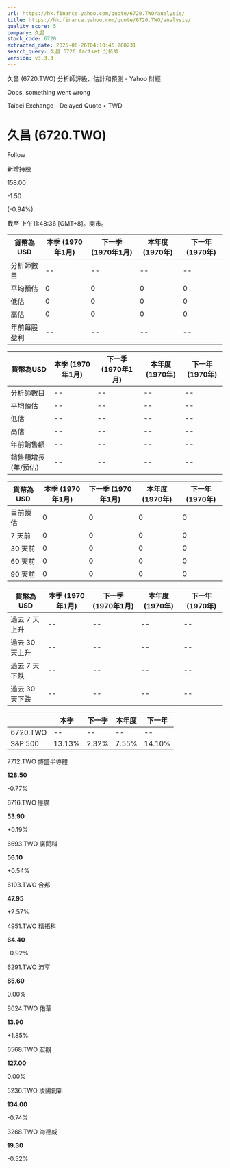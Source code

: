 ```yaml
---
url: https://hk.finance.yahoo.com/quote/6720.TWO/analysis/
title: https://hk.finance.yahoo.com/quote/6720.TWO/analysis/
quality_score: 5
company: 久昌
stock_code: 6720
extracted_date: 2025-06-26T04:10:46.208231
search_query: 久昌 6720 factset 分析師
version: v3.3.3
---
```


久昌 (6720.TWO) 分析師評級、估計和預測 - Yahoo 財經


Oops, something went wrong

 

Taipei Exchange - Delayed Quote • TWD 

# 久昌 (6720.TWO)

Follow

 

新增持股

158.00

-1.50

(-0.94%)

截至 上午11:48:36 [GMT+8]。開市。

| 貨幣為USD | 本季 (1970年1月) | 下一季 (1970年1月) | 本年度 (1970年) | 下一年 (1970年) |
| --- | --- | --- | --- | --- |
| 分析師數目 | -- | -- | -- | -- |
| 平均預估 | 0 | 0 | 0 | 0 |
| 低估 | 0 | 0 | 0 | 0 |
| 高估 | 0 | 0 | 0 | 0 |
| 年前每股盈利 | -- | -- | -- | -- |

| 貨幣為USD | 本季 (1970年1月) | 下一季 (1970年1月) | 本年度 (1970年) | 下一年 (1970年) |
| --- | --- | --- | --- | --- |
| 分析師數目 | -- | -- | -- | -- |
| 平均預估 | -- | -- | -- | -- |
| 低估 | -- | -- | -- | -- |
| 高估 | -- | -- | -- | -- |
| 年前銷售額 | -- | -- | -- | -- |
| 銷售額增長 (年/預估) | -- | -- | -- | -- |

| 貨幣為USD | 本季 (1970年1月) | 下一季 (1970年1月) | 本年度 (1970年) | 下一年 (1970年) |
| --- | --- | --- | --- | --- |
| 目前預估 | 0 | 0 | 0 | 0 |
| 7 天前 | 0 | 0 | 0 | 0 |
| 30 天前 | 0 | 0 | 0 | 0 |
| 60 天前 | 0 | 0 | 0 | 0 |
| 90 天前 | 0 | 0 | 0 | 0 |

| 貨幣為USD | 本季 (1970年1月) | 下一季 (1970年1月) | 本年度 (1970年) | 下一年 (1970年) |
| --- | --- | --- | --- | --- |
| 過去 7 天上升 | -- | -- | -- | -- |
| 過去 30 天上升 | -- | -- | -- | -- |
| 過去 7 天下跌 | -- | -- | -- | -- |
| 過去 30 天下跌 | -- | -- | -- | -- |

|  | 本季 | 下一季 | 本年度 | 下一年 |
| --- | --- | --- | --- | --- |
| 6720.TWO | -- | -- | -- | -- |
| S&P 500 | 13.13% | 2.32% | 7.55% | 14.10% |

7712.TWO  博盛半導體

**128.50**

-0.77%

6716.TWO  應廣

**53.90**

+0.19%

6693.TWO  廣閎科

**56.10**

+0.54%

6103.TWO  合邦

**47.95**

+2.57%

4951.TWO  精拓科

**64.40**

-0.92%

6291.TWO  沛亨

**85.60**

0.00%

8024.TWO  佑華

**13.90**

+1.85%

6568.TWO  宏觀

**127.00**

0.00%

5236.TWO  凌陽創新

**134.00**

-0.74%

3268.TWO  海德威

**19.30**

-0.52%